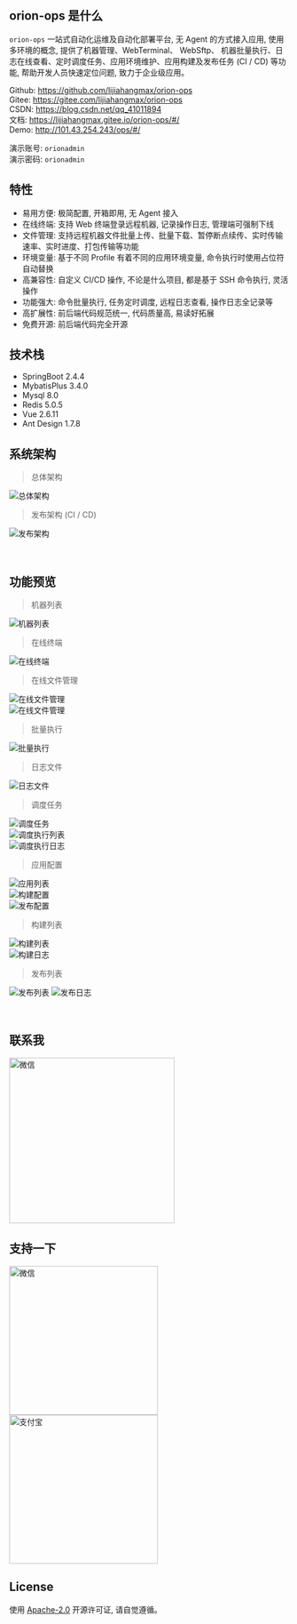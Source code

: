 ## orion-ops 是什么

`orion-ops` 一站式自动化运维及自动化部署平台, 无 Agent 的方式接入应用, 使用多环境的概念, 提供了机器管理、WebTerminal、 WebSftp、 机器批量执行、日志在线查看、定时调度任务、应用环境维护、应用构建及发布任务 (CI / CD) 等功能, 帮助开发人员快速定位问题,
致力于企业级应用。

Github: https://github.com/lijiahangmax/orion-ops  
Gitee: https://gitee.com/lijiahangmax/orion-ops  
CSDN: https://blog.csdn.net/qq_41011894  
文档: https://lijiahangmax.gitee.io/orion-ops/#/    
Demo: http://101.43.254.243/ops/#/

演示账号: `orionadmin`    
演示密码: `orionadmin`

## 特性

* 易用方便: 极简配置, 开箱即用, 无 Agent 接入
* 在线终端: 支持 Web 终端登录远程机器, 记录操作日志, 管理端可强制下线
* 文件管理: 支持远程机器文件批量上传、批量下载、暂停断点续传、实时传输速率、实时进度、打包传输等功能
* 环境变量: 基于不同 Profile 有着不同的应用环境变量, 命令执行时使用占位符自动替换
* 高兼容性: 自定义 CI/CD 操作, 不论是什么项目, 都是基于 SSH 命令执行, 灵活操作
* 功能强大: 命令批量执行, 任务定时调度, 远程日志查看, 操作日志全记录等
* 高扩展性: 前后端代码规范统一, 代码质量高, 易读好拓展
* 免费开源: 前后端代码完全开源

## 技术栈

* SpringBoot 2.4.4
* MybatisPlus 3.4.0
* Mysql 8.0
* Redis 5.0.5
* Vue 2.6.11
* Ant Design 1.7.8

## 系统架构

> 总体架构

![总体架构](https://yxythpt.oss-cn-shenzhen.aliyuncs.com/2022-03-28/files1661632709499769734.png "总体架构")

> 发布架构 (CI / CD)

![发布架构](https://yxythpt.oss-cn-shenzhen.aliyuncs.com/2022-03-28/files6312827529386043725.png "发布架构")

<br/>

## 功能预览

> 机器列表

![机器列表](https://yxythpt.oss-cn-shenzhen.aliyuncs.com/2022-03-14/files8512578085516682386.png "机器列表")

> 在线终端

![在线终端](https://yxythpt.oss-cn-shenzhen.aliyuncs.com/2022-03-14/files4787611964158821533.png "在线终端")

> 在线文件管理

![在线文件管理](https://yxythpt.oss-cn-shenzhen.aliyuncs.com/2022-03-14/files6081069371629929397.png "在线文件管理")  
![在线文件管理](https://yxythpt.oss-cn-shenzhen.aliyuncs.com/2022-03-14/files4411594441981208271.png "在线文件管理")

> 批量执行

![批量执行](https://yxythpt.oss-cn-shenzhen.aliyuncs.com/2022-03-14/files8195883496604225112.png "批量执行")

> 日志文件

![日志文件](https://yxythpt.oss-cn-shenzhen.aliyuncs.com/2022-03-14/files8456725984172369436.png "日志文件")

> 调度任务

![调度任务](https://yxythpt.oss-cn-shenzhen.aliyuncs.com/2022-03-14/files7140183316009047038.png "调度任务")  
![调度执行列表](https://yxythpt.oss-cn-shenzhen.aliyuncs.com/2022-03-14/files5875226043882871962.png "调度执行列表")  
![调度执行日志](https://yxythpt.oss-cn-shenzhen.aliyuncs.com/2022-03-14/files285645083754039026.png "调度执行日志")

> 应用配置

![应用列表](https://yxythpt.oss-cn-shenzhen.aliyuncs.com/2022-03-14/files3132678810569551460.png "应用列表")  
![构建配置](https://yxythpt.oss-cn-shenzhen.aliyuncs.com/2022-03-14/files8930817600030460.png "构建配置")  
![发布配置](https://yxythpt.oss-cn-shenzhen.aliyuncs.com/2022-03-14/files4557512125504191404.png "发布配置")

> 构建列表

![构建列表](https://yxythpt.oss-cn-shenzhen.aliyuncs.com/2022-03-14/files4960287647322644132.png "构建列表")  
![构建日志](https://yxythpt.oss-cn-shenzhen.aliyuncs.com/2022-03-14/files6245253907567338465.png "构建日志")

> 发布列表

![发布列表](https://yxythpt.oss-cn-shenzhen.aliyuncs.com/2022-03-14/files4322661961526641390.png "发布列表")
![发布日志](https://yxythpt.oss-cn-shenzhen.aliyuncs.com/2022-03-14/files4699926352889499394.png "发布日志")

<br/>

## 联系我

<img src="https://yxythpt.oss-cn-shenzhen.aliyuncs.com/2022-03-28/files5090991341399292419.jpg" alt="微信" width="298px"/>

<br/>

## 支持一下

<img src="https://yxythpt.oss-cn-shenzhen.aliyuncs.com/2022-03-28/files7884174196576690325.png" alt="微信" width="268px"/>
<img src="https://yxythpt.oss-cn-shenzhen.aliyuncs.com/2022-03-28/files8581952463146065537.jpg" alt="支付宝" width="268px"/>

<br/>

## License

使用 [Apache-2.0](https://github.com/lijiahangmax/orion-ops/blob/main/LICENSE) 开源许可证, 请自觉遵循。
